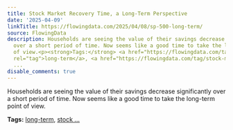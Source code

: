 ```yaml
---
title: Stock Market Recovery Time, a Long-Term Perspective
date: '2025-04-09'
linkTitle: https://flowingdata.com/2025/04/08/sp-500-long-term/
source: FlowingData
description: Households are seeing the value of their savings decrease significantly
  over a short period of time. Now seems like a good time to take the long-term point
  of view.<p><strong>Tags:</strong> <a href="https://flowingdata.com/tag/long-term/"
  rel="tag">long-term</a>, <a href="https://flowingdata.com/tag/stock-market/" rel="tag">stock
  ...
disable_comments: true
---
```

Households are seeing the value of their savings decrease significantly over a short period of time. Now seems like a good time to take the long-term point of view.<p><strong>Tags:</strong> <a href="https://flowingdata.com/tag/long-term/" rel="tag">long-term</a>, <a href="https://flowingdata.com/tag/stock-market/" rel="tag">stock ...